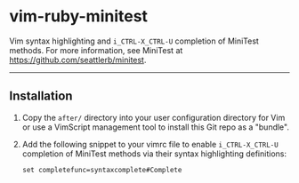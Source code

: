 vim-ruby-minitest
==============================================================================

Vim syntax highlighting and `i_CTRL-X_CTRL-U` completion of MiniTest methods.
For more information, see MiniTest at <https://github.com/seattlerb/minitest>.

------------------------------------------------------------------------------
Installation
------------------------------------------------------------------------------

1.  Copy the `after/` directory into your user configuration directory for Vim
    or use a VimScript management tool to install this Git repo as a "bundle".

2.  Add the following snippet to your vimrc file to enable `i_CTRL-X_CTRL-U`
    completion of MiniTest methods via their syntax highlighting definitions:

        set completefunc=syntaxcomplete#Complete
